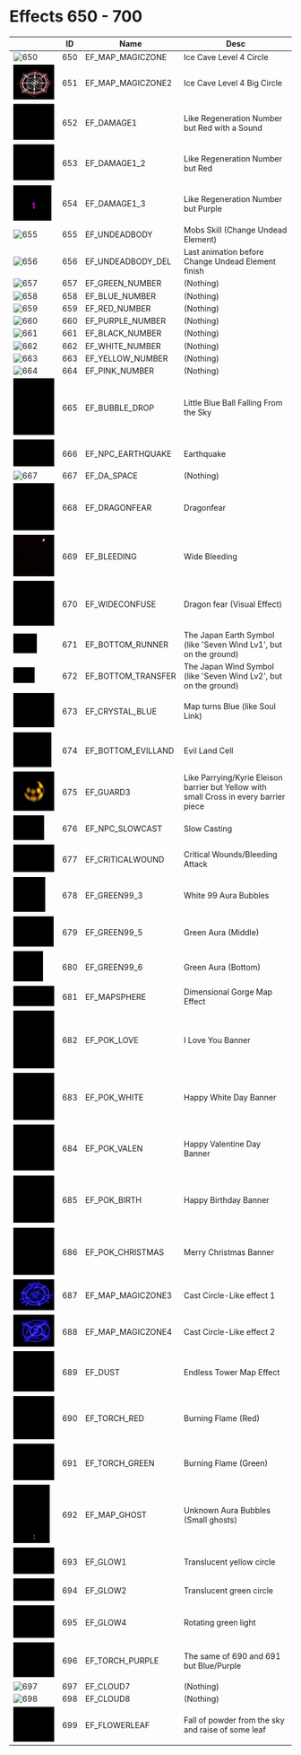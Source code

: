 # Effects 650 - 700

|    | ID | Name | Desc |
|----|----|------|------|
| ![650](../imgs/650-700/650.gif) | 650 | EF_MAP_MAGICZONE | Ice Cave Level 4 Circle |
| ![651](../imgs/650-700/651.gif) | 651 | EF_MAP_MAGICZONE2 | Ice Cave Level 4 Big Circle |
| ![652](../imgs/650-700/652.gif) | 652 | EF_DAMAGE1 | Like Regeneration Number but Red with a Sound |
| ![653](../imgs/650-700/653.gif) | 653 | EF_DAMAGE1_2 | Like Regeneration Number but Red |
| ![654](../imgs/650-700/654.gif) | 654 | EF_DAMAGE1_3 | Like Regeneration Number but Purple |
| ![655](../imgs/650-700/655.gif) | 655 | EF_UNDEADBODY | Mobs Skill (Change Undead Element) |
| ![656](../imgs/650-700/656.gif) | 656 | EF_UNDEADBODY_DEL | Last animation before Change Undead Element finish |
| ![657](../imgs/650-700/657.gif) | 657 | EF_GREEN_NUMBER | (Nothing) |
| ![658](../imgs/650-700/658.gif) | 658 | EF_BLUE_NUMBER | (Nothing) |
| ![659](../imgs/650-700/659.gif) | 659 | EF_RED_NUMBER | (Nothing) |
| ![660](../imgs/650-700/660.gif) | 660 | EF_PURPLE_NUMBER | (Nothing) |
| ![661](../imgs/650-700/661.gif) | 661 | EF_BLACK_NUMBER | (Nothing) |
| ![662](../imgs/650-700/662.gif) | 662 | EF_WHITE_NUMBER | (Nothing) |
| ![663](../imgs/650-700/663.gif) | 663 | EF_YELLOW_NUMBER | (Nothing) |
| ![664](../imgs/650-700/664.gif) | 664 | EF_PINK_NUMBER | (Nothing) |
| ![665](../imgs/650-700/665.gif) | 665 | EF_BUBBLE_DROP | Little Blue Ball Falling From the Sky |
| ![666](../imgs/650-700/666.gif) | 666 | EF_NPC_EARTHQUAKE | Earthquake |
| ![667](../imgs/650-700/667.gif) | 667 | EF_DA_SPACE | (Nothing) |
| ![668](../imgs/650-700/668.gif) | 668 | EF_DRAGONFEAR | Dragonfear |
| ![669](../imgs/650-700/669.gif) | 669 | EF_BLEEDING | Wide Bleeding |
| ![670](../imgs/650-700/670.gif) | 670 | EF_WIDECONFUSE | Dragon fear (Visual Effect) |
| ![671](../imgs/650-700/671.gif) | 671 | EF_BOTTOM_RUNNER | The Japan Earth Symbol (like 'Seven Wind Lv1', but on the ground) |
| ![672](../imgs/650-700/672.gif) | 672 | EF_BOTTOM_TRANSFER | The Japan Wind Symbol (like 'Seven Wind Lv2', but on the ground) |
| ![673](../imgs/650-700/673.gif) | 673 | EF_CRYSTAL_BLUE | Map turns Blue (like Soul Link) |
| ![674](../imgs/650-700/674.gif) | 674 | EF_BOTTOM_EVILLAND | Evil Land Cell |
| ![675](../imgs/650-700/675.gif) | 675 | EF_GUARD3 | Like Parrying/Kyrie Eleison barrier but Yellow with small Cross in every barrier piece |
| ![676](../imgs/650-700/676.gif) | 676 | EF_NPC_SLOWCAST | Slow Casting |
| ![677](../imgs/650-700/677.gif) | 677 | EF_CRITICALWOUND | Critical Wounds/Bleeding Attack |
| ![678](../imgs/650-700/678.gif) | 678 | EF_GREEN99_3 | White 99 Aura Bubbles |
| ![679](../imgs/650-700/679.gif) | 679 | EF_GREEN99_5 | Green Aura (Middle) |
| ![680](../imgs/650-700/680.gif) | 680 | EF_GREEN99_6 | Green Aura (Bottom) |
| ![681](../imgs/650-700/681.gif) | 681 | EF_MAPSPHERE | Dimensional Gorge Map Effect |
| ![682](../imgs/650-700/682.gif) | 682 | EF_POK_LOVE | I Love You Banner |
| ![683](../imgs/650-700/683.gif) | 683 | EF_POK_WHITE | Happy White Day Banner |
| ![684](../imgs/650-700/684.gif) | 684 | EF_POK_VALEN | Happy Valentine Day Banner |
| ![685](../imgs/650-700/685.gif) | 685 | EF_POK_BIRTH | Happy Birthday Banner |
| ![686](../imgs/650-700/686.gif) | 686 | EF_POK_CHRISTMAS | Merry Christmas Banner |
| ![687](../imgs/650-700/687.gif) | 687 | EF_MAP_MAGICZONE3 | Cast Circle-Like effect 1 |
| ![688](../imgs/650-700/688.gif) | 688 | EF_MAP_MAGICZONE4 | Cast Circle-Like effect 2 |
| ![689](../imgs/650-700/689.gif) | 689 | EF_DUST | Endless Tower Map Effect |
| ![690](../imgs/650-700/690.gif) | 690 | EF_TORCH_RED | Burning Flame (Red) |
| ![691](../imgs/650-700/691.gif) | 691 | EF_TORCH_GREEN | Burning Flame (Green) |
| ![692](../imgs/650-700/692.gif) | 692 | EF_MAP_GHOST | Unknown Aura Bubbles (Small ghosts) |
| ![693](../imgs/650-700/693.gif) | 693 | EF_GLOW1 | Translucent yellow circle |
| ![694](../imgs/650-700/694.gif) | 694 | EF_GLOW2 | Translucent green circle |
| ![695](../imgs/650-700/695.gif) | 695 | EF_GLOW4 | Rotating green light |
| ![696](../imgs/650-700/696.gif) | 696 | EF_TORCH_PURPLE | The same of 690 and 691 but Blue/Purple |
| ![697](../imgs/650-700/697.gif) | 697 | EF_CLOUD7 | (Nothing) |
| ![698](../imgs/650-700/698.gif) | 698 | EF_CLOUD8 | (Nothing) |
| ![699](../imgs/650-700/699.gif) | 699 | EF_FLOWERLEAF | Fall of powder from the sky and raise of some leaf |
